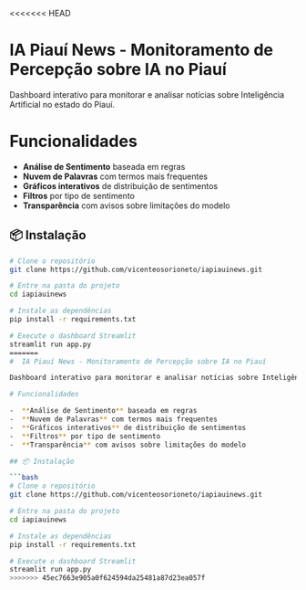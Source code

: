 <<<<<<< HEAD
#  IA Piauí News - Monitoramento de Percepção sobre IA no Piauí

Dashboard interativo para monitorar e analisar notícias sobre Inteligência Artificial no estado do Piauí.

# Funcionalidades

-  **Análise de Sentimento** baseada em regras
-  **Nuvem de Palavras** com termos mais frequentes  
-  **Gráficos interativos** de distribuição de sentimentos
-  **Filtros** por tipo de sentimento
-  **Transparência** com avisos sobre limitações do modelo

## 📦 Instalação

```bash
# Clone o repositório
git clone https://github.com/vicenteosorioneto/iapiauinews.git

# Entre na pasta do projeto
cd iapiauinews

# Instale as dependências
pip install -r requirements.txt

# Execute o dashboard Streamlit
streamlit run app.py
=======
#  IA Piauí News - Monitoramento de Percepção sobre IA no Piauí

Dashboard interativo para monitorar e analisar notícias sobre Inteligência Artificial no estado do Piauí.

# Funcionalidades

-  **Análise de Sentimento** baseada em regras
-  **Nuvem de Palavras** com termos mais frequentes  
-  **Gráficos interativos** de distribuição de sentimentos
-  **Filtros** por tipo de sentimento
-  **Transparência** com avisos sobre limitações do modelo

## 📦 Instalação

```bash
# Clone o repositório
git clone https://github.com/vicenteosorioneto/iapiauinews.git

# Entre na pasta do projeto
cd iapiauinews

# Instale as dependências
pip install -r requirements.txt

# Execute o dashboard Streamlit
streamlit run app.py
>>>>>>> 45ec7663e905a0f624594da25481a87d23ea057f
